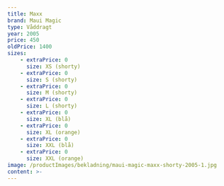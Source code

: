 ```yaml
---
title: Maxx
brand: Maui Magic
type: Våddragt
year: 2005
price: 450
oldPrice: 1400
sizes:
    - extraPrice: 0
      size: XS (shorty)
    - extraPrice: 0
      size: S (shorty)
    - extraPrice: 0
      size: M (shorty)
    - extraPrice: 0
      size: L (shorty)
    - extraPrice: 0
      size: XL (blå)
    - extraPrice: 0
      size: XL (orange)
    - extraPrice: 0
      size: XXL (blå)
    - extraPrice: 0
      size: XXL (orange)
image: /productImages/bekladning/maui-magic-maxx-shorty-2005-1.jpg
content: >-
---
```

